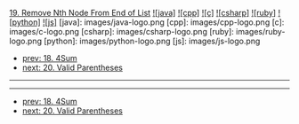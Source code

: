 [19. Remove Nth Node From End of List](https://leetcode.com/problems/remove-nth-node-from-end-of-list/)
[![java]](https://github.com/leetcode-study-group/leetcode-java-solutions/blob/master/019-remove-nth-node-from-end-of-list.md)
[![cpp]](https://github.com/leetcode-study-group/leetcode-cpp-solutions/blob/master/019-remove-nth-node-from-end-of-list.md)
[![c]](https://github.com/leetcode-study-group/leetcode-c-solutions/blob/master/019-remove-nth-node-from-end-of-list.md)
[![csharp]](https://github.com/leetcode-study-group/leetcode-csharp-solutions/blob/master/019-remove-nth-node-from-end-of-list.md)
[![ruby]](https://github.com/leetcode-study-group/leetcode-ruby-solutions/blob/master/019-remove-nth-node-from-end-of-list.md)
[![python]](https://github.com/leetcode-study-group/leetcode-python-solutions/blob/master/019-remove-nth-node-from-end-of-list.md)
[![js]](https://github.com/leetcode-study-group/leetcode-js-solutions/blob/master/019-remove-nth-node-from-end-of-list.md)
[java]: images/java-logo.png
[cpp]: images/cpp-logo.png
[c]: images/c-logo.png
[csharp]: images/csharp-logo.png
[ruby]: images/ruby-logo.png
[python]: images/python-logo.png
[js]: images/js-logo.png

- [prev: 18. 4Sum](018-4sum.md)
- [next: 20. Valid Parentheses](020-valid-parentheses.md)

---


---

- [prev: 18. 4Sum](018-4sum.md)
- [next: 20. Valid Parentheses](020-valid-parentheses.md)
